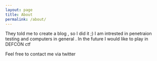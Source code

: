 ```yaml
---
layout: page
title: About
permalink: /about/
---
```


They told me to create a blog , so I did it ;) I am intrested in penetraion testing and computers in general . 
In the future I would like to play in DEFCON ctf 


Feel free to contact me via twitter


